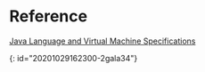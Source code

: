 # Reference

[Java Language and Virtual Machine Specifications](https://docs.oracle.com/javase/specs/index.html)


{: id="20201029162300-2gala34"}
